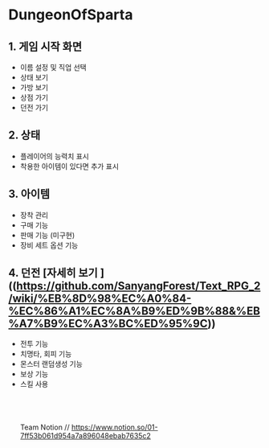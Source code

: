 # DungeonOfSparta

## 1. 게임 시작 화면
- 이름 설정 및 직업 선택
- 상태 보기
- 가방 보기
- 상점 가기
- 던전 가기
        
## 2. 상태   
- 플레이어의 능력치 표시
- 착용한 아이템이 있다면 추가 표시
     
## 3. 아이템
- 장착 관리
- 구매 기능
- 판매 기능 (미구현)
- 장비 세트 옵션 기능

## 4. 던전 [자세히 보기 ] ((https://github.com/SanyangForest/Text_RPG_2/wiki/%EB%8D%98%EC%A0%84-%EC%86%A1%EC%8A%B9%ED%9B%88&%EB%A7%B9%EC%A3%BC%ED%95%9C))
- 전투 기능
- 치명타, 회피 기능
- 몬스터 랜덤생성 기능
- 보상 기능
- 스킬 사용 <br>
<br><br><br><br>
Team Notion // https://www.notion.so/01-7ff53b061d954a7a896048ebab7635c2
